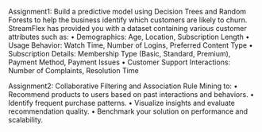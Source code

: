 Assignment1:
Build a predictive
model using Decision Trees and Random Forests to help the business identify which
customers are likely to churn.
StreamFlex has provided you with a dataset containing various customer attributes such as:
• Demographics: Age, Location, Subscription Length
• Usage Behavior: Watch Time, Number of Logins, Preferred Content Type
• Subscription Details: Membership Type (Basic, Standard, Premium), Payment Method,
Payment Issues
• Customer Support Interactions: Number of Complaints, Resolution Time

Assignment2:
Collaborative Filtering and Association Rule Mining to:
• Recommend products to users based on past interactions and behaviors.
• Identify frequent purchase patterns.
• Visualize insights and evaluate recommendation quality.
• Benchmark your solution on performance and scalability.
